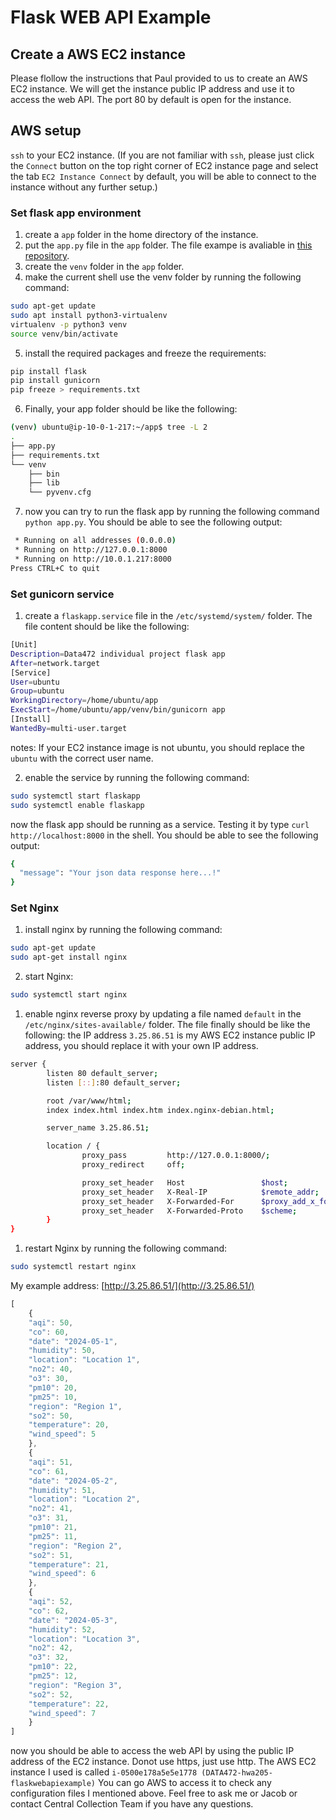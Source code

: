 # Flask WEB API Example

## Create a AWS EC2 instance

Please flollow the instructions that Paul provided to us to create an AWS EC2 instance. We will get the instance public IP address and use it to access the web API. The port 80 by default is open for the instance.

## AWS setup

`ssh` to your EC2 instance. (If you are not familiar with `ssh`, please just click the `Connect` button on the top right corner of EC2 instance page and select the tab `EC2 Instance Connect` by default, you will be able to connect to the instance without any further setup.)

### Set flask app environment

1. create a `app` folder in the home directory of the instance.
2. put the `app.py` file in the `app` folder. The file exampe is avaliable in [this repository](https://github.com/Data472-Individual-Project-Pipeline/flask-web-api-example).
3. create the `venv` folder in the `app` folder.
4. make the current shell use the venv folder by running the following command:

```bash
sudo apt-get update
sudo apt install python3-virtualenv
virtualenv -p python3 venv
source venv/bin/activate
```

5. install the required packages and freeze the requirements:

```bash
pip install flask
pip install gunicorn
pip freeze > requirements.txt
```

6. Finally, your app folder should be like the following:
 
```bash
(venv) ubuntu@ip-10-0-1-217:~/app$ tree -L 2
.
├── app.py
├── requirements.txt
└── venv
    ├── bin
    ├── lib
    └── pyvenv.cfg
```

7. now you can try to run the flask app by running the following command `python app.py`. You should be able to see the following output:

```bash
 * Running on all addresses (0.0.0.0)
 * Running on http://127.0.0.1:8000
 * Running on http://10.0.1.217:8000
Press CTRL+C to quit
```

### Set gunicorn service

1. create a `flaskapp.service` file in the `/etc/systemd/system/` folder. The file content should be like the following:

```bash
[Unit]
Description=Data472 individual project flask app
After=network.target
[Service]
User=ubuntu
Group=ubuntu
WorkingDirectory=/home/ubuntu/app
ExecStart=/home/ubuntu/app/venv/bin/gunicorn app
[Install]
WantedBy=multi-user.target
```

notes: If your EC2 instance image is not ubuntu, you should replace the `ubuntu` with the correct user name.

2. enable the service by running the following command:

```bash
sudo systemctl start flaskapp
sudo systemctl enable flaskapp
```

now the flask app should be running as a service. Testing it by type `curl http://localhost:8000` in the shell. You should be able to see the following output:

```bash
{
  "message": "Your json data response here...!"
}
```

### Set Nginx

1. install nginx by running the following command:

```bash
sudo apt-get update
sudo apt-get install nginx
```

2. start Nginx:

```bash
sudo systemctl start nginx
```

1. enable nginx reverse proxy by updating a file named `default` in the `/etc/nginx/sites-available/` folder. The file finally should be like the following: the IP address `3.25.86.51` is my AWS EC2 instance public IP address, you should replace it with your own IP address.

```bash
server {
        listen 80 default_server;
        listen [::]:80 default_server;

        root /var/www/html;
        index index.html index.htm index.nginx-debian.html;

        server_name 3.25.86.51;

        location / {
                proxy_pass         http://127.0.0.1:8000/;
                proxy_redirect     off;

                proxy_set_header   Host                 $host;
                proxy_set_header   X-Real-IP            $remote_addr;
                proxy_set_header   X-Forwarded-For      $proxy_add_x_forwarded_for;
                proxy_set_header   X-Forwarded-Proto    $scheme;
        }
}
```

1. restart Nginx by running the following command:

```bash
sudo systemctl restart nginx
```

My example address: [http://3.25.86.51/](http://3.25.86.51/)

```JavaScript
[
    {
    "aqi": 50,
    "co": 60,
    "date": "2024-05-1",
    "humidity": 50,
    "location": "Location 1",
    "no2": 40,
    "o3": 30,
    "pm10": 20,
    "pm25": 10,
    "region": "Region 1",
    "so2": 50,
    "temperature": 20,
    "wind_speed": 5
    },
    {
    "aqi": 51,
    "co": 61,
    "date": "2024-05-2",
    "humidity": 51,
    "location": "Location 2",
    "no2": 41,
    "o3": 31,
    "pm10": 21,
    "pm25": 11,
    "region": "Region 2",
    "so2": 51,
    "temperature": 21,
    "wind_speed": 6
    },
    {
    "aqi": 52,
    "co": 62,
    "date": "2024-05-3",
    "humidity": 52,
    "location": "Location 3",
    "no2": 42,
    "o3": 32,
    "pm10": 22,
    "pm25": 12,
    "region": "Region 3",
    "so2": 52,
    "temperature": 22,
    "wind_speed": 7
    }
]
```

now you should be able to access the web API by using the public IP address of the EC2 instance. Donot use https, just use http. The AWS EC2 instance I used is called `i-0500e178a5e5e1778 (DATA472-hwa205-flaskwebapiexample)` You can go AWS to access it to check any configuration files I mentioned above. Feel free to ask me or Jacob or contact Central Collection Team if you have any questions.
